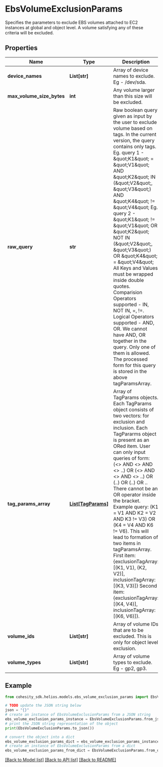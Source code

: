 # EbsVolumeExclusionParams

Specifies the parameters to exclude EBS volumes attached to EC2 instances at global and object level. A volume satisfying any of these criteria will be excluded.

## Properties

Name | Type | Description | Notes
------------ | ------------- | ------------- | -------------
**device_names** | **List[str]** | Array of device names to exclude. Eg - /dev/sda. | [optional] 
**max_volume_size_bytes** | **int** | Any volume larger than this size will be excluded. | [optional] 
**raw_query** | **str** | Raw boolean query given as input by the user to exclude volume based on tags. In the current version, the query contains only tags. Eg. query 1 - \&quot;K1\&quot; &#x3D; \&quot;V1\&quot; AND \&quot;K2\&quot; IN (\&quot;V2\&quot;, \&quot;V3\&quot;) AND \&quot;K4\&quot; !&#x3D; \&quot;V4\&quot; Eg. query 2 - \&quot;K1\&quot; !&#x3D; \&quot;V1\&quot; OR \&quot;K2\&quot; NOT IN (\&quot;V2\&quot;, \&quot;V3\&quot;) OR \&quot;K4\&quot; &#x3D; \&quot;V4\&quot; All Keys and Values must be wrapped inside double quotes. Comparision Operators supported - IN, NOT IN, &#x3D;, !&#x3D;. Logical Operators supported - AND, OR. We cannot have AND, OR together in the query. Only one of them is allowed. The processed form for this query is stored in the above tagParamsArray. | [optional] 
**tag_params_array** | [**List[TagParams]**](TagParams.md) | Array of TagParams objects. Each TagParams object consists of two vectors: for exclusion and inclusion. Each TagPararms object is present as an ORed item. User can only input queries of form: (&lt;&gt; AND &lt;&gt; AND &lt;&gt; ..) OR (&lt;&gt; AND &lt;&gt; AND &lt;&gt; ..) OR (..) OR (..) OR .. There cannot be an OR operator inside the bracket. Example query: (K1 &#x3D; V1 AND K2 &#x3D; V2 AND K3 !&#x3D; V3) OR (K4 &#x3D; V4 AND K6 !&#x3D; V6). This will lead to formation of two items in tagParamsArray. First item: {exclusionTagArray: [(K1, V1),  (K2, V2)], inclusionTagArray: [(K3, V3)]} Second item: {exclusionTagArray: [(K4, V4)], inclusionTagArray: [(K6, V6)]}. | [optional] 
**volume_ids** | **List[str]** | Array of volume IDs that are to be excluded. This is only for object level exclusion. | [optional] 
**volume_types** | **List[str]** | Array of volume types to exclude. Eg - gp2, gp3. | [optional] 

## Example

```python
from cohesity_sdk.helios.models.ebs_volume_exclusion_params import EbsVolumeExclusionParams

# TODO update the JSON string below
json = "{}"
# create an instance of EbsVolumeExclusionParams from a JSON string
ebs_volume_exclusion_params_instance = EbsVolumeExclusionParams.from_json(json)
# print the JSON string representation of the object
print(EbsVolumeExclusionParams.to_json())

# convert the object into a dict
ebs_volume_exclusion_params_dict = ebs_volume_exclusion_params_instance.to_dict()
# create an instance of EbsVolumeExclusionParams from a dict
ebs_volume_exclusion_params_from_dict = EbsVolumeExclusionParams.from_dict(ebs_volume_exclusion_params_dict)
```
[[Back to Model list]](../README.md#documentation-for-models) [[Back to API list]](../README.md#documentation-for-api-endpoints) [[Back to README]](../README.md)


